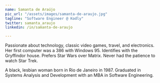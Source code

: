 ```yaml
---
name: Samanta de Araújo
pic_url: "/assets/images/samanta-de-araujo.jpg"
tagline: "Software Engineer @ Kodly"
twitter: samanta_araujo
linkedin: /in/samanta-de-araujo

---
```

Passionate about technology, classic video games, travel, and electronics. Her first computer was a 386 with Windows 95.
Identifies with the Gryffindor house. Prefers Star Wars over Matrix. Never had the patience to watch Star Trek.

A black, lesbian woman born in Rio de Janeiro in 1987. Graduated in Systems Analysis and Development with an MBA in Software Engineering.